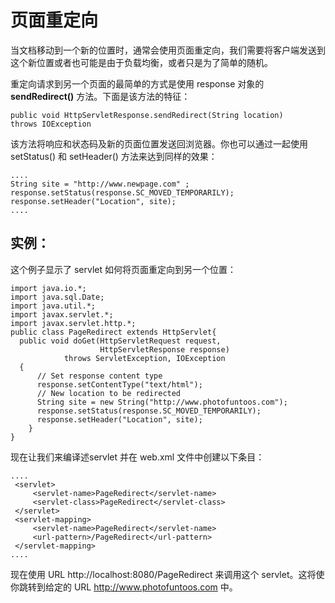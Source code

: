 # 页面重定向

当文档移动到一个新的位置时，通常会使用页面重定向，我们需要将客户端发送到这个新位置或者也可能是由于负载均衡，或者只是为了简单的随机。

重定向请求到另一个页面的最简单的方式是使用 response 对象的 **sendRedirect()** 方法。下面是该方法的特征： 

``` 
public void HttpServletResponse.sendRedirect(String location)
throws IOException 
```

该方法将响应和状态码及新的页面位置发送回浏览器。你也可以通过一起使用 setStatus() 和 setHeader() 方法来达到同样的效果：

``` 
....
String site = "http://www.newpage.com" ;
response.setStatus(response.SC_MOVED_TEMPORARILY);
response.setHeader("Location", site); 
....
```

## 实例：

这个例子显示了 servlet 如何将页面重定向到另一个位置：

``` 
import java.io.*;
import java.sql.Date;
import java.util.*;
import javax.servlet.*;
import javax.servlet.http.*;
public class PageRedirect extends HttpServlet{    
  public void doGet(HttpServletRequest request,
                    HttpServletResponse response)
            throws ServletException, IOException
  {
      // Set response content type
      response.setContentType("text/html");
      // New location to be redirected
      String site = new String("http://www.photofuntoos.com");
      response.setStatus(response.SC_MOVED_TEMPORARILY);
      response.setHeader("Location", site);    
    }
} 
```

现在让我们来编译述servlet 并在 web.xml 文件中创建以下条目：

``` 
....
 <servlet>
     <servlet-name>PageRedirect</servlet-name>
     <servlet-class>PageRedirect</servlet-class>
 </servlet>
 <servlet-mapping>
     <servlet-name>PageRedirect</servlet-name>
     <url-pattern>/PageRedirect</url-pattern>
 </servlet-mapping>
....
```

现在使用 URL http://localhost:8080/PageRedirect 来调用这个 servlet。这将使你跳转到给定的 URL http://www.photofuntoos.com 中。

